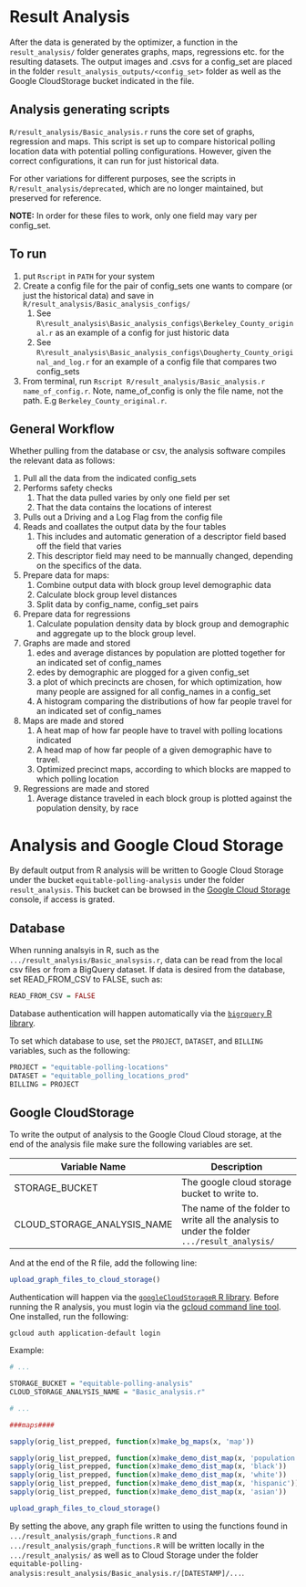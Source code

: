# Result Analysis
After the data is generated by the optimizer, a function in the `result_analysis/` folder generates graphs, maps, regressions etc. for the resulting datasets. The output images and .csvs for a config_set are placed in the folder `result_analysis_outputs/<config_set>` folder as well as the Google CloudStorage bucket indicated in the file.

## Analysis generating scripts

`R/result_analysis/Basic_analysis.r` runs the core set of graphs, regression and maps. This script is set up to compare historical polling location data with potential polling configurations. However, given the correct configurations, it can run for just historical data.

For other variations for different purposes, see the scripts in `R/result_analysis/deprecated`, which are no longer maintained, but preserved for reference. 

**NOTE:** In order for these files to work, only one field may vary per config_set.

## To run

1. put `Rscript` in `PATH` for your system
1. Create a config file for the pair of config_sets one wants to compare (or just the historical data) and save in `R/result_analysis/Basic_analysis_configs/`
    1. See `R\result_analysis\Basic_analysis_configs\Berkeley_County_original.r` as an example of a config for just historic data
    1. See `R\result_analysis\Basic_analysis_configs\Dougherty_County_original_and_log.r` for an example of a config file that compares two config_sets
1. From terminal, run `Rscript R/result_analysis/Basic_analysis.r name_of_config.r`. Note, name_of_config is only the file name, not the path. E.g `Berkeley_County_original.r`.


## General Workflow

Whether pulling from the database or csv, the analysis software compiles the relevant data as follows:
1. Pull all the data from the indicated config_sets
1. Performs safety checks
    1. That the data pulled varies by only one field per set
    1. That the data contains the locations of interest
1. Pulls out a Driving and a Log Flag from the config file
1. Reads and coallates the output data by the four tables
    1. This includes and automatic generation of a descriptor field based off the field that varies
    1. This descriptor field may need to be mannually changed, depending on the specifics of the data.
1. Prepare data for maps:
    1. Combine output data with block group level demographic data
    1. Calculate block group level distances 
    1. Split data by config_name, config_set pairs 
1. Prepare data for regressions
    1. Calculate population density data by block group and demographic and aggregate up to the block group level.
1. Graphs are made and stored
    1. edes and average distances by population are plotted together for an indicated set of config_names
    1. edes by demographic are plogged for a given config_set
    1. a plot of which precincts are chosen, for which optimization, how many people are assigned for all config_names in a config_set
    1. A histogram comparing the distributions of how far people travel for an indicated set of config_names
1. Maps are made and stored
    1. A heat map of how far people have to travel with polling locations indicated
    1. A head map of how far people of a given demographic have to travel. 
    1. Optimized precinct maps, according to which blocks are mapped to which polling location
1. Regressions are made and stored
    1. Average distance traveled in each block group is plotted against the population density, by race


# Analysis and Google Cloud Storage

By default output from R analysis will be written to Google Cloud Storage under the bucket `equitable-polling-analysis` under the folder `result_analysis`. This bucket can be browsed in the [Google Cloud Storage](https://console.cloud.google.com/storage/browser/equitable-polling-analysis;tab=objects?forceOnBucketsSortingFiltering=true&project=equitable-polling-locations&prefix=&forceOnObjectsSortingFiltering=false) console, if access is grated.

## Database

When running analsyis in R, such as the `.../result_analysis/Basic_analsysis.r`, data can be read from the local csv files or from
a BigQuery dataset.  If data is desired from the database, set READ_FROM_CSV to FALSE, such as:

```R
READ_FROM_CSV = FALSE
```

Database authentication will happen automatically via the [`bigrquery` R library](https://bigrquery.r-dbi.org/).

To set which database to use, set the `PROJECT`, `DATASET`, and `BILLING` variables, such as the following:

```R
PROJECT = "equitable-polling-locations"
DATASET = "equitable_polling_locations_prod"
BILLING = PROJECT
```

## Google CloudStorage

To write the output of analysis to the Google Cloud Cloud storage, at the end of the analysis file make sure the following variables are set.

| Variable Name               | Description                                                                                 |
|-----------------------------|---------------------------------------------------------------------------------------------|
| STORAGE_BUCKET              | The google cloud storage bucket to write to.                                                |
| CLOUD_STORAGE_ANALYSIS_NAME | The name of the folder to write all the analysis to under the folder `.../result_analysis/` |


And at the end of the R file, add the following line:

```R
upload_graph_files_to_cloud_storage()
```

Authentication will happen via the [`googleCloudStorageR` R library](https://CRAN.R-project.org/package=googleCloudStorageR).  Before running the R analysis, you must login via the [gcloud command line tool](https://cloud.google.com/sdk/docs/install-sdk).  One installed, run the following:

```
gcloud auth application-default login
```


Example:
```R
# ...

STORAGE_BUCKET = "equitable-polling-analysis"
CLOUD_STORAGE_ANALYSIS_NAME = "Basic_analysis.r"

# ...

###maps####

sapply(orig_list_prepped, function(x)make_bg_maps(x, 'map'))

sapply(orig_list_prepped, function(x)make_demo_dist_map(x, 'population'))
sapply(orig_list_prepped, function(x)make_demo_dist_map(x, 'black'))
sapply(orig_list_prepped, function(x)make_demo_dist_map(x, 'white'))
sapply(orig_list_prepped, function(x)make_demo_dist_map(x, 'hispanic'))
sapply(orig_list_prepped, function(x)make_demo_dist_map(x, 'asian'))

upload_graph_files_to_cloud_storage()
```

By setting the above, any graph file written to using the functions found in `.../result_analysis/graph_functions.R` and `.../result_analysis/graph_functions.R` will be written locally in the `.../result_analysis/` as well as to Cloud Storage under the folder `equitable-polling-analysis:result_analysis/Basic_analysis.r/[DATESTAMP]/...`.

